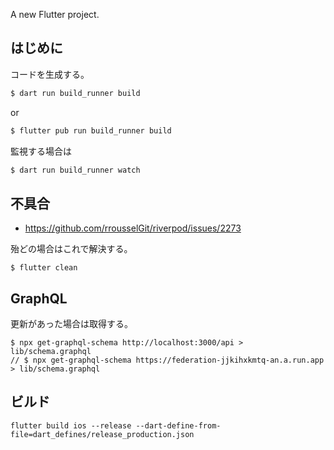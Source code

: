 A new Flutter project.

## はじめに

コードを生成する。

```bash
$ dart run build_runner build
```

or

```bash
$ flutter pub run build_runner build
```

監視する場合は

```bash
$ dart run build_runner watch
```

## 不具合

- https://github.com/rrousselGit/riverpod/issues/2273

殆どの場合はこれで解決する。

```
$ flutter clean
```

## GraphQL

更新があった場合は取得する。

```
$ npx get-graphql-schema http://localhost:3000/api > lib/schema.graphql
// $ npx get-graphql-schema https://federation-jjkihxkmtq-an.a.run.app > lib/schema.graphql
```

## ビルド

```
flutter build ios --release --dart-define-from-file=dart_defines/release_production.json
```
